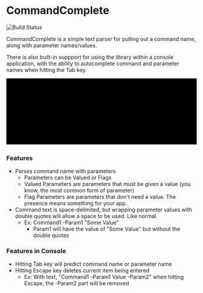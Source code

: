 # CommandComplete

![Build Status](https://programmeral.visualstudio.com/_apis/public/build/definitions/06509de1-b684-4544-a7f4-5a0d1a1a4269/28/badge)

CommandComplete is a simple text parser for pulling out a command name, along with parameter names/values.

There is also built-in suppport for using the library within a console application, with the ability to autocomplete command and parameter names when hitting the Tab key.

![Command Complete Demo in Console Screen](/ReadmeDocs/Images/Example1.gif)

### Features
- Parses command name with parameters
  - Parameters can be Valued or Flags
  - Valued Parameters are parameters that must be given a value (you know, the most common form of parameter)
  - Flag Parameters are parameters that don't need a value. The presence means something for your app.
- Command text is space-delimited, but wrapping parameter values with double quotes will allow a space to be used. Like normal.
  - Ex: Command1 -Param1 "Some Value"
    - Param1 will have the value of "Some Value" but without the double quotes

### Features in Console
- Hitting Tab key will predict command name or parameter name
- Hitting Escape key deletes current item being entered
  - Ex: With text, "Command1 -Param1 Value -Param2" when hitting Escape, the -Param2 part will be removed




